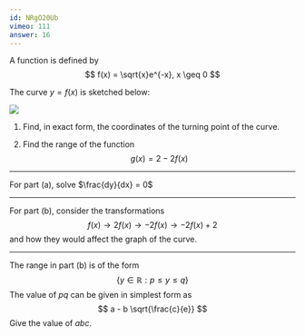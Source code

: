 ```yaml
---
id: NRgO20Ub
vimeo: 111
answer: 16
---
```


A function is defined by
$$
f(x) = \sqrt{x}e^{-x}, x \geq 0
$$

The curve $y = f(x)$ is sketched below:

![](/img/learn/prod-3.svg)

 1. Find, in exact form, the coordinates of the turning point of the curve.

 1. Find the range of the function
    $$
    g(x) = 2 - 2f(x)
    $$

---

For part (a), solve $\frac{dy}{dx} = 0$

---

For part (b), consider the transformations
$$
f(x) \rightarrow 2f(x) \rightarrow -2f(x) \rightarrow -2f(x) + 2
$$
and how they would affect the graph of the curve.

---

The range in part (b) is of the form
$$
\left\{ y \in \mathbb{R} : p \leq y \leq q \right\}
$$
The value of $pq$ can be given in simplest form as
$$
a - b \sqrt{\frac{c}{e}}
$$
Give the value of $abc$.
